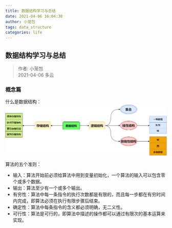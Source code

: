 ```yaml
---
title: 数据结构学习与总结
date: 2021-04-06 16:04:30
author: 小笼包
tags: data_structure
categories: life
---
```


## 数据结构学习与总结

> 作者: 小笼包  
> 2021-04-06 多云

### 概念篇

什么是数据结构：  
![数据结构关系图](./diagram/数据结构关系图.drawio.png)  

算法的五个准则：
- 输入：算法开始前必须给算法中用到变量初始化，一个算法的输入可以包含零个或多个数据。
- 输出：算法至少有一个或多个输出。
- 有穷性：算法中每一条指令的执行次数都是有限的，而且每一步都在有穷时间内完成，即算法必须在执行有限步骤后结束。
- 确定性：算法中每条指令的含义都必须明确，无二义性。
- 可行性：算法是可行的，即算法中描述的操作都可以通过有限次的基本运算来实现。

